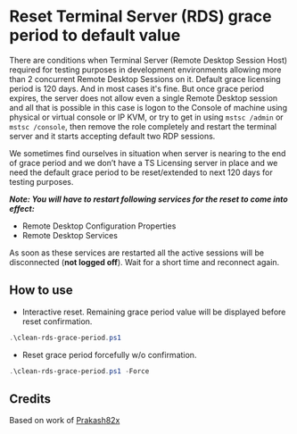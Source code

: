 # Reset Terminal Server (RDS) grace period to default value

There are conditions when Terminal Server (Remote Desktop Session Host) required for testing purposes in development environments allowing more than 2 concurrent Remote Desktop Sessions on it. Default grace licensing period is 120 days. And in most cases it's fine. But once grace period expires, the server does not allow even a single Remote Desktop session and all that is possible in this case is logon to the Console of machine using physical or virtual console or IP KVM, or try to get in using `mstsc /admin` or `mstsc /console`, then remove the role completely and restart the terminal server and it starts accepting default two RDP sessions.

We sometimes find ourselves in situation when server is nearing to the end of grace period and we don’t have a TS Licensing server in place and we need the default grace period to be reset/extended to next 120 days for testing purposes.

***Note: You will have to restart following services for the reset to come into effect:***

- Remote Desktop Configuration Properties
- Remote Desktop Services

As soon as these services are restarted all the active sessions will be disconnected (**not logged off**). Wait for a short time and reconnect again.

## How to use

- Interactive reset. Remaining grace period value will be displayed before reset confirmation.

```powershell
.\clean-rds-grace-period.ps1
```

- Reset grace period forcefully w/o confirmation.

```powershell
.\clean-rds-grace-period.ps1 -Force
```

## Credits

Based on work of [Prakash82x](https://github.com/Prakash82x/PowerShell/blob/master/TerminalService/Reset-TSGracePeriod.ps1)
